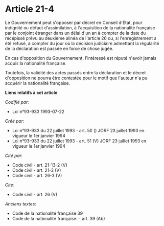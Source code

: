 # Article 21-4

Le Gouvernement peut s'opposer par décret en Conseil d'Etat, pour indignité ou défaut d'assimilation, à l'acquisition de la
nationalité française par le conjoint étranger dans un délai d'un an à compter de la date du récépissé prévu au deuxième
alinéa de l'article 26 ou, si l'enregistrement a été refusé, à compter du jour où la décision judiciaire admettant la
régularité de la déclaration est passée en force de chose jugée. 

En cas d'opposition du Gouvernement, l'intéressé est réputé n'avoir jamais acquis la nationalité française. 

Toutefois, la validité des actes passés entre la déclaration et le décret d'opposition ne pourra être contestée pour le motif
que l'auteur n'a pu acquérir la nationalité française.

**Liens relatifs à cet article**

_Codifié par_:

  - Loi n°93-933 1993-07-22

_Créé par_:

  - Loi n°93-933 du 22 juillet 1993 - art. 50 () JORF 23 juillet 1993 en vigueur le 1er janvier 1994
  - Loi n°93-933 du 22 juillet 1993 - art. 51 (V) JORF 23 juillet 1993 en vigueur le 1er janvier 1994

_Cité par_:

  - Code civil - art. 21-13-2 (V)
  - Code civil - art. 21-3 (V)
  - Code civil - art. 26-3 (V)

_Cite_:

  - Code civil - art. 26 (V)

_Anciens textes_:

  - Code de la nationalité française 39
  - Code de la nationalité française. - art. 39 (Ab)
